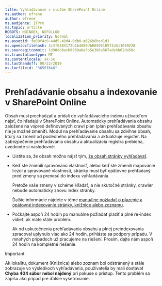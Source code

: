 ```yaml
---
title: Vyhľadávanie v službe SharePoint Online
ms.author: efrene
author: efrene
ms.audience: ITPro
ms.topic: article
ROBOTS: NOINDEX, NOFOLLOW
localization_priority: Normal
ms.assetid: fe00f4c0-44d5-49d4-9db0-a62698bcd1d1
ms.openlocfilehash: 3c3f6384172b2b4d59db6059618572db11059228
ms.sourcegitcommit: 1d98db8acb9959aba3b5e308a567ade6b62da56c
ms.translationtype: MT
ms.contentlocale: sk-SK
ms.lasthandoff: 08/22/2019
ms.locfileid: "36507646"
---
```

# <a name="content-crawling-and-indexing-in-sharepoint-online"></a>Prehľadávanie obsahu a indexovanie v SharePoint Online

Obsah musí prechádzať a pridali do vyhľadávacieho indexu užívateľom nájsť, čo hľadajú v SharePoint Online. Automaticky prehľadávania obsahu založené na vopred definovaných crawl plán (plán prehľadávania obsahu nie je možné zmeniť). Modul na prehľadávanie obsahu sa zdvihne obsah, ktorý sa zmenil od posledného prehľadávania a aktualizuje register. Na zabezpečenie prehľadávania obsahu a aktualizácia registra prebieha, uvedomte si nasledovné:

- Uistite sa, že obsah možno nájsť tým, [že obsah stránky vyhľadávať](https://docs.microsoft.com/sharepoint/make-site-content-searchable).

- Keď ste zmenili spravovanú vlastnosť, alebo keď ste zmenili mapovanie liezol a spravované vlastnosti, stránky musí byť opätovne prehľadaný pred zmeny sa prenesú do indexu vyhľadávania. 

    Pretože vaše zmeny v schéme Hľadať, a nie skutočné stránky, crawler nebude automaticky znovu index stránky. 

    Ďalšie informácie nájdete v téme [manuálne požiadať o plazenie a opätovné indexovanie stránky, knižnice alebo zoznamu](https://docs.microsoft.com/sharepoint/crawl-site-conten).

- Počkajte aspoň 24 hodín po manuálne požiadať plaziť a plné re-index vidieť, ak máte stále problém. 

    Ak od uskutočnenia prehľadávania obsahu a plnej preindexovania spracoval uplynulo viac ako 24 hodín, prihláste sa podpory prípadu. V mnohých prípadoch už pracujeme na riešení. Prosím, dajte nám aspoň 24 hodín na kompletné riešenie.

> [!IMPORTANT]
> Ak lokalitu, dokument (Knižnica) alebo zoznam bol odstránený a stále zobrazuje vo výsledkoch vyhľadávania, používatelia by mali dostávať **Chyba 404 súbor nebol nájdený** pri pokuse o prístup. Tento problém sa zapíšu ako prípad pre ďalšie vyšetrovanie. 




